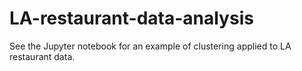 # LA-restaurant-data-analysis

See the Jupyter notebook for an example of clustering applied to LA restaurant data. 
